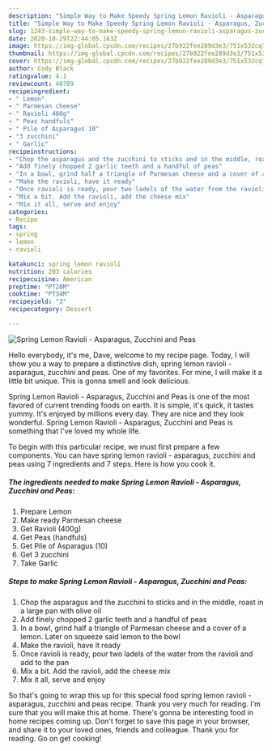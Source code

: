 ```yaml
---
description: "Simple Way to Make Speedy Spring Lemon Ravioli - Asparagus, Zucchini and Peas"
title: "Simple Way to Make Speedy Spring Lemon Ravioli - Asparagus, Zucchini and Peas"
slug: 1243-simple-way-to-make-speedy-spring-lemon-ravioli-asparagus-zucchini-and-peas
date: 2020-10-29T22:44:05.163Z
image: https://img-global.cpcdn.com/recipes/27b922fee289d3e3/751x532cq70/spring-lemon-ravioli-asparagus-zucchini-and-peas-recipe-main-photo.jpg
thumbnail: https://img-global.cpcdn.com/recipes/27b922fee289d3e3/751x532cq70/spring-lemon-ravioli-asparagus-zucchini-and-peas-recipe-main-photo.jpg
cover: https://img-global.cpcdn.com/recipes/27b922fee289d3e3/751x532cq70/spring-lemon-ravioli-asparagus-zucchini-and-peas-recipe-main-photo.jpg
author: Cody Black
ratingvalue: 4.1
reviewcount: 48789
recipeingredient:
- " Lemon"
- " Parmesan cheese"
- " Ravioli 400g"
- " Peas handfuls"
- " Pile of Asparagus 10"
- "3 zucchini"
- " Garlic"
recipeinstructions:
- "Chop the asparagus and the zucchini to sticks and in the middle, roast in a large pan with olive oil"
- "Add finely chopped 2 garlic teeth and a handful of peas"
- "In a bowl, grind half a triangle of Parmesan cheese and a cover of a lemon. Later on squeeze said lemon to the bowl"
- "Make the ravioli, have it ready"
- "Once ravioli is ready, pour two ladels of the water from the ravioli and add to the pan"
- "Mix a bit. Add the ravioli, add the cheese mix"
- "Mix it all, serve and enjoy"
categories:
- Recipe
tags:
- spring
- lemon
- ravioli

katakunci: spring lemon ravioli 
nutrition: 203 calories
recipecuisine: American
preptime: "PT20M"
cooktime: "PT34M"
recipeyield: "3"
recipecategory: Dessert

---
```



![Spring Lemon Ravioli - Asparagus, Zucchini and Peas](https://img-global.cpcdn.com/recipes/27b922fee289d3e3/751x532cq70/spring-lemon-ravioli-asparagus-zucchini-and-peas-recipe-main-photo.jpg)

Hello everybody, it's me, Dave, welcome to my recipe page. Today, I will show you a way to prepare a distinctive dish, spring lemon ravioli - asparagus, zucchini and peas. One of my favorites. For mine, I will make it a little bit unique. This is gonna smell and look delicious.

Spring Lemon Ravioli - Asparagus, Zucchini and Peas is one of the most favored of current trending foods on earth. It is simple, it's quick, it tastes yummy. It's enjoyed by millions every day. They are nice and they look wonderful. Spring Lemon Ravioli - Asparagus, Zucchini and Peas is something that I've loved my whole life.




To begin with this particular recipe, we must first prepare a few components. You can have spring lemon ravioli - asparagus, zucchini and peas using 7 ingredients and 7 steps. Here is how you cook it.

<!--inarticleads1-->

##### The ingredients needed to make Spring Lemon Ravioli - Asparagus, Zucchini and Peas:

1. Prepare  Lemon
1. Make ready  Parmesan cheese
1. Get  Ravioli (400g)
1. Get  Peas (handfuls)
1. Get  Pile of Asparagus (10)
1. Get 3 zucchini
1. Take  Garlic




<!--inarticleads2-->

##### Steps to make Spring Lemon Ravioli - Asparagus, Zucchini and Peas:

1. Chop the asparagus and the zucchini to sticks and in the middle, roast in a large pan with olive oil
1. Add finely chopped 2 garlic teeth and a handful of peas
1. In a bowl, grind half a triangle of Parmesan cheese and a cover of a lemon. Later on squeeze said lemon to the bowl
1. Make the ravioli, have it ready
1. Once ravioli is ready, pour two ladels of the water from the ravioli and add to the pan
1. Mix a bit. Add the ravioli, add the cheese mix
1. Mix it all, serve and enjoy




So that's going to wrap this up for this special food spring lemon ravioli - asparagus, zucchini and peas recipe. Thank you very much for reading. I'm sure that you will make this at home. There's gonna be interesting food in home recipes coming up. Don't forget to save this page in your browser, and share it to your loved ones, friends and colleague. Thank you for reading. Go on get cooking!
